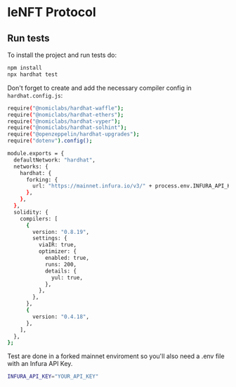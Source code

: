 # leNFT Protocol

## Run tests

To install the project and run tests do:

```bash
npm install
npx hardhat test
```

Don't forget to create and add the necessary compiler config in `hardhat.config.js`:

```bash
require("@nomiclabs/hardhat-waffle");
require("@nomiclabs/hardhat-ethers");
require("@nomiclabs/hardhat-vyper");
require("@nomiclabs/hardhat-solhint");
require("@openzeppelin/hardhat-upgrades");
require("dotenv").config();

module.exports = {
  defaultNetwork: "hardhat",
  networks: {
    hardhat: {
      forking: {
        url: "https://mainnet.infura.io/v3/" + process.env.INFURA_API_KEY,
      },
    },
  },
  solidity: {
    compilers: [
      {
        version: "0.8.19",
        settings: {
          viaIR: true,
          optimizer: {
            enabled: true,
            runs: 200,
            details: {
              yul: true,
            },
          },
        },
      },
      {
        version: "0.4.18",
      },
    ],
  },
};

```

Test are done in a forked mainnet enviroment so you'll also need a .env file with an Infura API Key.

```bash
INFURA_API_KEY="YOUR_API_KEY"

```
